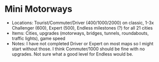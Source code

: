 # Mini Motorways

- Locations: Tourist/Commuter/Driver (400/1000/2000) on classic, 1-3x Challenger (600), Expert (500), Endless milestones (?) for all 21 cities
- Items: Cities, upgrades (motorways, bridges, tunnels, roundabouts, traffic lights), game speed
- Notes: I have not completed Driver or Expert on most maps so I might start without those. I think Commuter/1000 should be fine with no upgrades. Not sure what a good level for Endless would be.
